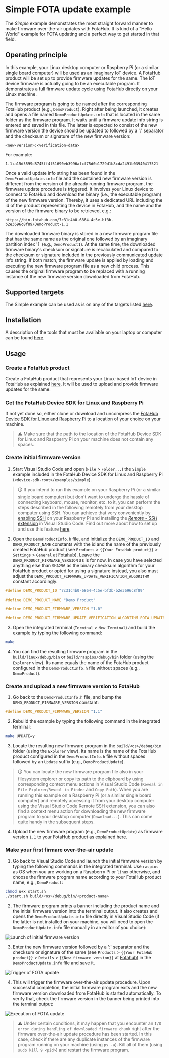 # Simple FOTA update example

The *Simple* example demonstrates the most straight forward manner to make firmware over-the-air updates with FotaHub. It is kind of a "Hello World" example for FOTA updating and a perfect way to get started in that field.

## Operating principle

In this example, your Linux desktop computer or Raspberry Pi (or a similar single board computer) will be used as an imaginary IoT device. A FotaHub product will be set up to provide firmware updates for the same. The IoT device firmware is actually going to be an executable program. It demonstrates a full firmware update cycle using FotaHub directly on your Linux machine.

The firmware program is going to be named after the corresponding FotaHub product (e.g., `DemoProduct`). Right after being launched, it creates and opens a file named `DemoProductUpdate.info` that is located in the same folder as the firmware program. It waits until a firmware update info string is entered and saved in this file. The latter is expected to consist of the new firmware version the device should be updated to followed by a ':' separator and the checksum or signature of the new firmware version:

`<new-version>:<verification-data>` 

For example:

`1.1:a15d5599d8745ff4f51690eb3996afcf75d0b1729d1b8cda2491b03940417521`

Once a valid update info string has been found in the `DemoProductUpdate.info` file and the contained new firmware version is different from the version of the already running firmware program, the firmware update procedure is triggered. It involves your Linux device to connect to FotaHub and download the binary (i.e., the executable program) of the new firmware version. Thereby, it uses a dedicated URL including the id of the product representing the device in FotaHub, and the name and the version of the firmware binary to be retrieved, e.g.:

`https://bin.fotahub.com/7c31c4b0-6864-4c5e-bf3b-b2e3696c8f89/DemoProduct-1.1`

The downloaded firmware binary is stored in a new firmware program file that has the same name as the original one followed by an imaginary partition index '1' (e.g., `DemoProduct1`). At the same time, the downloaded firmware binary's checksum or signature is recalculated and compared to the checksum or signature included in the previously communicated update info string. If both match, the firmware update is applied by loading and executing the new firmware program file as a new child process. This causes the original firmware program to be replaced with a running instance of the new firmware version downloaded from FotaHub.  

## Supported targets

The Simple example can be used as is on any of the targets listed [here](../../README.md#supported-targets).

## Installation

A description of the tools that must be available on your laptop or computer can be found [here](../../README.md#installation).

## Usage

### Create a FotaHub product

Create a FotaHub product that represents your Linux-based IoT device in FotaHub as explained [here](../fotahub/create-product.md). It will be used to upload and provide firmware updates for the same. 

### Get the FotaHub Device SDK for Linux and Raspberry Pi

If not yet done so, either clone or download and uncompress the [FotaHub Device SDK for Linux and Raspberry Pi](https://github.com/fotahub/fotahub-device-sdk-linux) to a location of your choice on your machine. 

> &#x26A0; Make sure that the path to the location of the FotaHub Device SDK for Linux and Raspberry Pi on your machine does not contain any spaces.

### Create initial firmware version

1. Start Visual Studio Code and open (`File` > `Folder...`) the `Simple` example included in the FotaHub Device SDK for Linux and Raspberry Pi (`<device-sdk-root>/examples/simple`).

> &#x1F6C8; If you intend to run this example on your Raspberry Pi (or a similar single board computer) but don't want to undergo the hassle of connecting keyboard, mouse, monitor, etc. to it, you can perform  the steps described in the following remotely from your desktop computer using SSH. You can achieve that very conveniently by [enabling SSH](https://www.raspberrypi.org/documentation/remote-access/ssh/) on your Raspberry Pi and installing the [*Remote - SSH* extension](https://marketplace.visualstudio.com/items?itemName=ms-vscode-remote.remote-ssh) in Visual Studio Code. Find out more about how to set up and use this feature [here](https://code.visualstudio.com/docs/remote/ssh). 

2. Open the `DemoProductInfo.h` file, and initialize the `DEMO_PRODUCT_ID` and `DEMO_PRODUCT_NAME` constants with the id and the name of the previously created FotaHub product (see `Products` > `{{Your FotaHub product}}` > `Settings` > `General` at [Fotahub](https://fotahub.com)). Leave the `DEMO_PRODUCT_FIRMWARE_VERSION` as is for now. In case you have selected anything else than `SHA256` as the binary checksum algorithm for your FotaHub product or opted for using a signature instead, you also must adjust the `DEMO_PRODUCT_FIRMWARE_UPDATE_VERIFICATION_ALGORITHM` constant accordingly:

```c
#define DEMO_PRODUCT_ID "7c31c4b0-6864-4c5e-bf3b-b2e3696c8f89"

#define DEMO_PRODUCT_NAME "Demo Product"

#define DEMO_PRODUCT_FIRMWARE_VERSION "1.0"

#define DEMO_PRODUCT_FIRMWARE_UPDATE_VERIFICATION_ALGORITHM FOTA_UPDATE_VERIFICATION_ALGORITHM_SHA256
```

3. Open the integrated terminal (`Terminal` > `New Terminal`) and build the example by typing the following command:
   
```sh
make
```

4. You can find the resulting firmware program in the `build/linux/debug/bin` or `build/raspios/debug/bin` folder (using the `Explorer` view). Its name equals the name of the FotaHub product configured in the `DemoProductInfo.h` file without spaces (e.g., `DemoProduct`).

### Create and upload a new firmware version to FotaHub

1. Go back to the `DemoProductInfo.h` file, and bump the `DEMO_PRODUCT_FIRMWARE_VERSION` constant:

```c
#define DEMO_PRODUCT_FIRMWARE_VERSION "1.1"
```

2. Rebuild the example by typing the following command in the integrated terminal:

```sh
make UPDATE=y
```

3. Locate the resulting new firmware program in the  `build/<os>/debug/bin` folder (using the `Explorer` view). Its name is the name of the FotaHub product configured in the `DemoProductInfo.h` file without spaces followed by an `Update` suffix (e.g., `DemoProductUpdate`).
   
> &#x1F6C8; You can locate the new firmware program file also in your filesystem explorer or copy its path to the clipboard by using corresponding context menu actions in Visual Studio Code (`Reveal in File Explorer`/`Reveal in Finder` and `Copy Path`). When you are running this example on a Raspberry Pi (or a similar single board computer) and remotely accessing it from your desktop computer using the Visual Studio Code Remote SSH extension, you can also find a context menu action for downloading the new firmware program to your desktop computer (`Download...`). This can come quite handy in the subsequent steps.

4. Upload the new firmware program (e.g., `DemoProductUpdate`) as firmware version `1.1` to your FotaHub product as explained [here](../fotahub/upload-firmware.md).

### Make your first firmare over-the-air update 

1. Go back to Visual Studio Code and launch the initial firmware version by typing the following commands in the integrated terminal. Use `raspios` as OS when you are working on a Raspberry Pi or `linux` otherwise, and choose the firmware program name according to your FotaHub product name, e.g., `DemoProduct`:

```sh
chmod u+x start.sh
./start.sh build/<os>/debug/bin/<product-name>
```

2. The firmware program prints a banner including the product name and the initial firmware version into the terminal output. It also creates and opens the `DemoProductUpdate.info` file directly in Visual Studio Code (if the latter is not installed on your machine, you will need to open the `DemoProductUpdate.info` file manually in an editor of you choice):
   
![](simple-1.png "Launch of initial firmware version") 

3. Enter the new firmware version followed by a ':' separator and the checksum or signature of the same (see `Products` > `{{Your FotaHub product}}` > `Details` > `{{New firmware version}}` at [Fotahub](https://fotahub.com)) in the `DemoProductUpdate.info` file and save it.

![](simple-2.png "Trigger of FOTA update") 

4. This will trigger the firmware over-the-air update procedure. Upon successful completion, the initial firmware program exits and the new firmware version downloaded from FotaHub is started automatically. To verify that, check the firmware version in the banner being printed into the terminal output:

![](simple-3.png "Execution of FOTA update")

> &#x26A0; Under certain conditions, it may happen that you encounter an `I/O error during handling of downloaded firmware chunk` right after the firmware over-the-air update procedure has been started. In this case,  check if there are any duplicate instances of the firmware program running on your machine (using `ps -a`). Kill all of them (using `sudo kill 9 <pid>`) and restart the firmware program.
